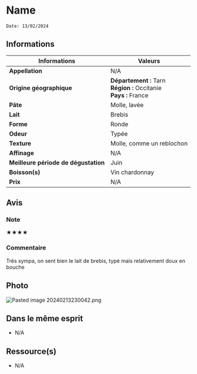 # Name
```
Date: 13/02/2024
```
## Informations

| Informations | Valeurs |
| ---- | ---- |
| **Appellation** | N/A |
| **Origine géographique** | **Département :** Tarn<br>**Région :** Occitanie<br>**Pays :** France   |
| **Pâte** | Molle, lavée |
| **Lait** | Brebis |
| **Forme** | Ronde |
| **Odeur** | Typée |
| **Texture** | Molle, comme un reblochon |
| **Affinage** | N/A |
| **Meilleure période de dégustation** | Juin |
| **Boisson(s)** | Vin chardonnay  |
| **Prix** | N/A |

## Avis
### Note
★★★★
### Commentaire
Très sympa, on sent bien le lait de brebis, typé mais relativement doux en bouche

## Photo
![Pasted image 20240213230042.png](./M%C3%A9dias/Pasted%20image%2020240213230042.png)

## Dans le même esprit
* N/A

## Ressource(s)
* N/A